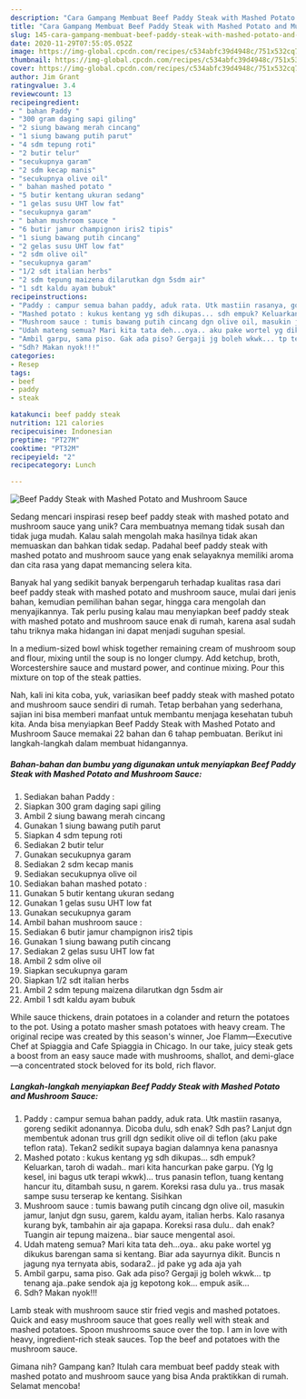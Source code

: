 ```yaml
---
description: "Cara Gampang Membuat Beef Paddy Steak with Mashed Potato and Mushroom Sauce yang Enak"
title: "Cara Gampang Membuat Beef Paddy Steak with Mashed Potato and Mushroom Sauce yang Enak"
slug: 145-cara-gampang-membuat-beef-paddy-steak-with-mashed-potato-and-mushroom-sauce-yang-enak
date: 2020-11-29T07:55:05.052Z
image: https://img-global.cpcdn.com/recipes/c534abfc39d4948c/751x532cq70/beef-paddy-steak-with-mashed-potato-and-mushroom-sauce-foto-resep-utama.jpg
thumbnail: https://img-global.cpcdn.com/recipes/c534abfc39d4948c/751x532cq70/beef-paddy-steak-with-mashed-potato-and-mushroom-sauce-foto-resep-utama.jpg
cover: https://img-global.cpcdn.com/recipes/c534abfc39d4948c/751x532cq70/beef-paddy-steak-with-mashed-potato-and-mushroom-sauce-foto-resep-utama.jpg
author: Jim Grant
ratingvalue: 3.4
reviewcount: 13
recipeingredient:
- " bahan Paddy "
- "300 gram daging sapi giling"
- "2 siung bawang merah cincang"
- "1 siung bawang putih parut"
- "4 sdm tepung roti"
- "2 butir telur"
- "secukupnya garam"
- "2 sdm kecap manis"
- "secukupnya olive oil"
- " bahan mashed potato "
- "5 butir kentang ukuran sedang"
- "1 gelas susu UHT low fat"
- "secukupnya garam"
- " bahan mushroom sauce "
- "6 butir jamur champignon iris2 tipis"
- "1 siung bawang putih cincang"
- "2 gelas susu UHT low fat"
- "2 sdm olive oil"
- "secukupnya garam"
- "1/2 sdt italian herbs"
- "2 sdm tepung maizena dilarutkan dgn 5sdm air"
- "1 sdt kaldu ayam bubuk"
recipeinstructions:
- "Paddy : campur semua bahan paddy, aduk rata. Utk mastiin rasanya, goreng sedikit adonannya. Dicoba dulu, sdh enak? Sdh pas? Lanjut dgn membentuk adonan trus grill dgn sedikit olive oil di teflon (aku pake teflon rata). Tekan2 sedikit supaya bagian dalamnya kena panasnya"
- "Mashed potato : kukus kentang yg sdh dikupas... sdh empuk? Keluarkan, taroh di wadah.. mari kita hancurkan pake garpu. (Yg lg kesel, ini bagus utk terapi wkwk)... trus panasin teflon, tuang kentang hancur itu, ditambah susu, n garem. Koreksi rasa dulu ya.. trus masak sampe susu terserap ke kentang. Sisihkan"
- "Mushroom sauce : tumis bawang putih cincang dgn olive oil, masukin jamur, lanjut dgn susu, garem, kaldu ayam, italian herbs. Kalo rasanya kurang byk, tambahin air aja gapapa. Koreksi rasa dulu.. dah enak? Tuangin air tepung maizena.. biar sauce mengental asoi."
- "Udah mateng semua? Mari kita tata deh...oya.. aku pake wortel yg dikukus barengan sama si kentang. Biar ada sayurnya dikit. Buncis n jagung nya ternyata abis, sodara2.. jd pake yg ada aja yah"
- "Ambil garpu, sama piso. Gak ada piso? Gergaji jg boleh wkwk... tp tenang aja..pake sendok aja jg kepotong kok... empuk asik..."
- "Sdh? Makan nyok!!!"
categories:
- Resep
tags:
- beef
- paddy
- steak

katakunci: beef paddy steak 
nutrition: 121 calories
recipecuisine: Indonesian
preptime: "PT27M"
cooktime: "PT32M"
recipeyield: "2"
recipecategory: Lunch

---
```



![Beef Paddy Steak with Mashed Potato and Mushroom Sauce](https://img-global.cpcdn.com/recipes/c534abfc39d4948c/751x532cq70/beef-paddy-steak-with-mashed-potato-and-mushroom-sauce-foto-resep-utama.jpg)

Sedang mencari inspirasi resep beef paddy steak with mashed potato and mushroom sauce yang unik? Cara membuatnya memang tidak susah dan tidak juga mudah. Kalau salah mengolah maka hasilnya tidak akan memuaskan dan bahkan tidak sedap. Padahal beef paddy steak with mashed potato and mushroom sauce yang enak selayaknya memiliki aroma dan cita rasa yang dapat memancing selera kita.

Banyak hal yang sedikit banyak berpengaruh terhadap kualitas rasa dari beef paddy steak with mashed potato and mushroom sauce, mulai dari jenis bahan, kemudian pemilihan bahan segar, hingga cara mengolah dan menyajikannya. Tak perlu pusing kalau mau menyiapkan beef paddy steak with mashed potato and mushroom sauce enak di rumah, karena asal sudah tahu triknya maka hidangan ini dapat menjadi suguhan spesial.

In a medium-sized bowl whisk together remaining cream of mushroom soup and flour, mixing until the soup is no longer clumpy. Add ketchup, broth, Worcestershire sauce and mustard power, and continue mixing. Pour this mixture on top of the steak patties.


Nah, kali ini kita coba, yuk, variasikan beef paddy steak with mashed potato and mushroom sauce sendiri di rumah. Tetap berbahan yang sederhana, sajian ini bisa memberi manfaat untuk membantu menjaga kesehatan tubuh kita. Anda bisa menyiapkan Beef Paddy Steak with Mashed Potato and Mushroom Sauce memakai 22 bahan dan 6 tahap pembuatan. Berikut ini langkah-langkah dalam membuat hidangannya.

<!--inarticleads1-->

##### Bahan-bahan dan bumbu yang digunakan untuk menyiapkan Beef Paddy Steak with Mashed Potato and Mushroom Sauce:

1. Sediakan  bahan Paddy :
1. Siapkan 300 gram daging sapi giling
1. Ambil 2 siung bawang merah cincang
1. Gunakan 1 siung bawang putih parut
1. Siapkan 4 sdm tepung roti
1. Sediakan 2 butir telur
1. Gunakan secukupnya garam
1. Sediakan 2 sdm kecap manis
1. Sediakan secukupnya olive oil
1. Sediakan  bahan mashed potato :
1. Gunakan 5 butir kentang ukuran sedang
1. Gunakan 1 gelas susu UHT low fat
1. Gunakan secukupnya garam
1. Ambil  bahan mushroom sauce :
1. Sediakan 6 butir jamur champignon iris2 tipis
1. Gunakan 1 siung bawang putih cincang
1. Sediakan 2 gelas susu UHT low fat
1. Ambil 2 sdm olive oil
1. Siapkan secukupnya garam
1. Siapkan 1/2 sdt italian herbs
1. Ambil 2 sdm tepung maizena dilarutkan dgn 5sdm air
1. Ambil 1 sdt kaldu ayam bubuk


While sauce thickens, drain potatoes in a colander and return the potatoes to the pot. Using a potato masher smash potatoes with heavy cream. The original recipe was created by this season&#39;s winner, Joe Flamm—Executive Chef at Spiaggia and Cafe Spiaggia in Chicago. In our take, juicy steak gets a boost from an easy sauce made with mushrooms, shallot, and demi-glace—a concentrated stock beloved for its bold, rich flavor. 

<!--inarticleads2-->

##### Langkah-langkah menyiapkan Beef Paddy Steak with Mashed Potato and Mushroom Sauce:

1. Paddy : campur semua bahan paddy, aduk rata. Utk mastiin rasanya, goreng sedikit adonannya. Dicoba dulu, sdh enak? Sdh pas? Lanjut dgn membentuk adonan trus grill dgn sedikit olive oil di teflon (aku pake teflon rata). Tekan2 sedikit supaya bagian dalamnya kena panasnya
1. Mashed potato : kukus kentang yg sdh dikupas... sdh empuk? Keluarkan, taroh di wadah.. mari kita hancurkan pake garpu. (Yg lg kesel, ini bagus utk terapi wkwk)... trus panasin teflon, tuang kentang hancur itu, ditambah susu, n garem. Koreksi rasa dulu ya.. trus masak sampe susu terserap ke kentang. Sisihkan
1. Mushroom sauce : tumis bawang putih cincang dgn olive oil, masukin jamur, lanjut dgn susu, garem, kaldu ayam, italian herbs. Kalo rasanya kurang byk, tambahin air aja gapapa. Koreksi rasa dulu.. dah enak? Tuangin air tepung maizena.. biar sauce mengental asoi.
1. Udah mateng semua? Mari kita tata deh...oya.. aku pake wortel yg dikukus barengan sama si kentang. Biar ada sayurnya dikit. Buncis n jagung nya ternyata abis, sodara2.. jd pake yg ada aja yah
1. Ambil garpu, sama piso. Gak ada piso? Gergaji jg boleh wkwk... tp tenang aja..pake sendok aja jg kepotong kok... empuk asik...
1. Sdh? Makan nyok!!!


Lamb steak with mushroom sauce stir fried vegis and mashed potatoes. Quick and easy mushroom sauce that goes really well with steak and mashed potatoes. Spoon mushrooms sauce over the top. I am in love with heavy, ingredient-rich steak sauces. Top the beef and potatoes with the mushroom sauce. 

Gimana nih? Gampang kan? Itulah cara membuat beef paddy steak with mashed potato and mushroom sauce yang bisa Anda praktikkan di rumah. Selamat mencoba!
